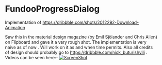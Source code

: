 # FundooProgressDialog
Implementation of https://dribbble.com/shots/2012292-Download-Animation

Saw this in the material design magazine (by Emil Sjölander and Chris Allen) on Flipboard and gave it a very rough shot. The implementation is very naive as of now . Will work on it as and when time permits.
Also all credits of design should probably go to https://dribbble.com/nick_buturishvili .
Videos can be seen here:-
[![ScreenShot](http://img.youtube.com/vi/oRcNROEcurk/maxresdefault.jpg)](https://youtu.be/qVXx-XWAgA8)
